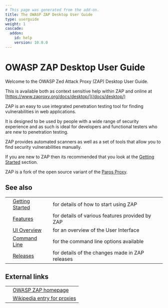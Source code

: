 ```yaml
---
# This page was generated from the add-on.
title: The OWASP ZAP Desktop User Guide
type: userguide
weight: 1
cascade:
  addon:
    id: help
    version: 10.0.0
---
```


# OWASP ZAP Desktop User Guide

Welcome to the OWASP Zed Attack Proxy (ZAP) Desktop User Guide.  

This is available both as context sensitive help within ZAP and online at
[https://www.zaproxy.org/docs/desktop/](/docs/desktop/)

ZAP is an easy to use integrated penetration testing tool for finding vulnerabilities in web applications.

It is designed to be used by people with a wide range of security experience and as such is ideal for
developers and functional testers who are new to penetration testing.

ZAP provides automated scanners as well as a set of tools that allow you to find security vulnerabilities manually.

If you are new to ZAP then its recommended that you look at the [Getting Started](/docs/desktop/start/) section.

ZAP is a fork of the open source variant of the [Paros Proxy](/docs/desktop/paros/).

## See also

|   |                                           |                                                 |
|---|-------------------------------------------|-------------------------------------------------|
|   | [Getting Started](/docs/desktop/start/)   | for details of how to start using ZAP           |
|   | [Features](/docs/desktop/start/features/) | for details of various features provided by ZAP |
|   | [UI Overview](/docs/desktop/ui/)          | for an overview of the User Interface           |
|   | [Command Line](/docs/desktop/cmdline/)    | for the command line options available          |
|   | [Releases](/docs/desktop/releases/)       | for details of the changes made in ZAP releases |

## External links

|   |                                                                           |
|---|---------------------------------------------------------------------------|
|   | [OWASP ZAP homepage](https://owasp.org/www-project-zap/)                  |
|   | [Wikipedia entry for proxies](https://en.wikipedia.org/wiki/Proxy_server) |
